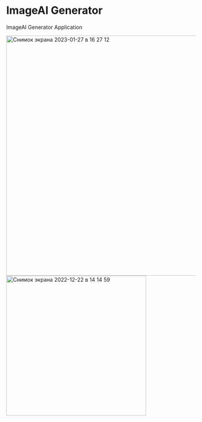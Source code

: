 # ImageAI Generator
ImageAI Generator Application




<img width="638" alt="Снимок экрана 2023-01-27 в 16 27 12" src="https://user-images.githubusercontent.com/103990532/215849621-b093dd0f-d464-4ff2-9a48-91d19ccdc7c0.png">
<img width="372" alt="Снимок экрана 2022-12-22 в 14 14 59" src="https://user-images.githubusercontent.com/103990532/209112654-5c5f630c-8cc0-4ce2-aa1b-8912c7089e1d.png">
